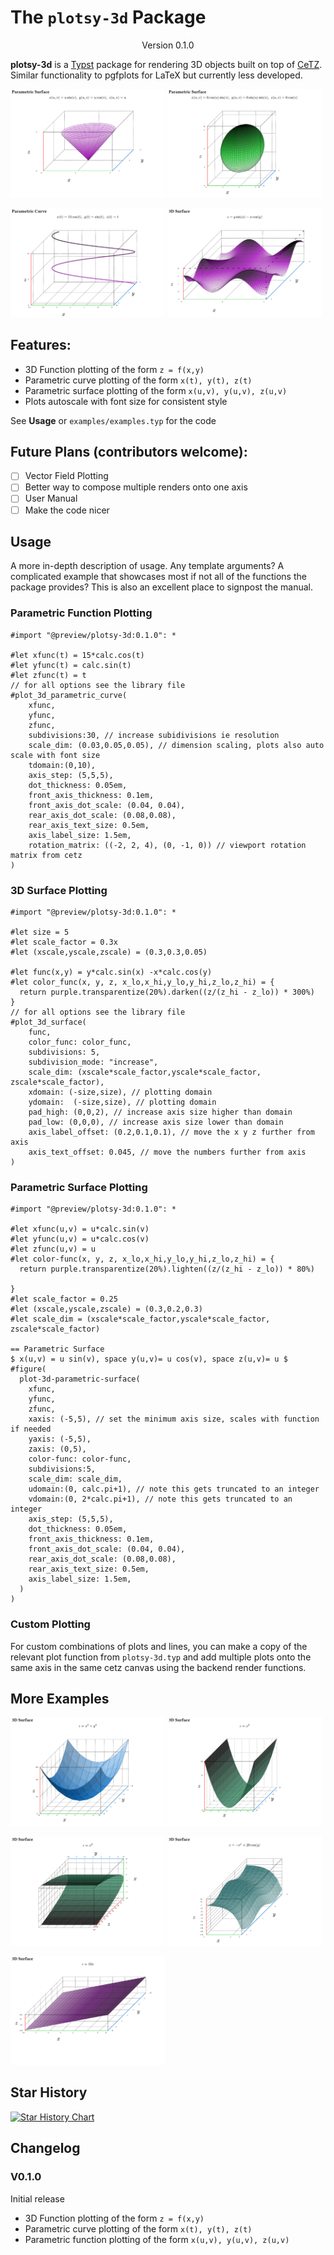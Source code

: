 # The `plotsy-3d` Package
<div align="center">Version 0.1.0</div>


**plotsy-3d** is a [Typst](https://github.com/typst/typst) package for rendering 3D objects built on top of [CeTZ](https://github.com/cetz-package/cetz). Similar functionality to pgfplots for LaTeX but currently less developed.


<p>
    <img src="examples/examples1.png" style="width:49%" >
    <img src="examples/examples2.png" style="width:49%"  >
</p>

<p>
    <img src="examples/examples3.png" style="width:49%" >
    <img src="examples/examples4.png" style="width:49%"  >
</p>

## Features:

* 3D Function plotting of the form  `z = f(x,y)`
* Parametric curve plotting of the form `x(t), y(t), z(t)`
* Parametric surface plotting of the form `x(u,v), y(u,v), z(u,v)`
* Plots autoscale with font size for consistent style

See **Usage** or `examples/examples.typ` for the code


## Future Plans (contributors welcome):
- [ ] Vector Field Plotting
- [ ] Better way to compose multiple renders onto one axis
- [ ] User Manual
- [ ] Make the code nicer

## Usage

A more in-depth description of usage. Any template arguments? A complicated example that showcases most if not all of the functions the package provides? This is also an excellent place to signpost the manual.
### Parametric Function Plotting
```typ
#import "@preview/plotsy-3d:0.1.0": *

#let xfunc(t) = 15*calc.cos(t)
#let yfunc(t) = calc.sin(t)
#let zfunc(t) = t
// for all options see the library file
#plot_3d_parametric_curve(
    xfunc,
    yfunc,
    zfunc,
    subdivisions:30, // increase subidivisions ie resolution
    scale_dim: (0.03,0.05,0.05), // dimension scaling, plots also auto scale with font size
    tdomain:(0,10), 
    axis_step: (5,5,5),
    dot_thickness: 0.05em,
    front_axis_thickness: 0.1em,
    front_axis_dot_scale: (0.04, 0.04),
    rear_axis_dot_scale: (0.08,0.08),
    rear_axis_text_size: 0.5em,
    axis_label_size: 1.5em,
    rotation_matrix: ((-2, 2, 4), (0, -1, 0)) // viewport rotation matrix from cetz
)
```

### 3D Surface Plotting
```typ
#import "@preview/plotsy-3d:0.1.0": *

#let size = 5
#let scale_factor = 0.3x
#let (xscale,yscale,zscale) = (0.3,0.3,0.05)

#let func(x,y) = y*calc.sin(x) -x*calc.cos(y) 
#let color_func(x, y, z, x_lo,x_hi,y_lo,y_hi,z_lo,z_hi) = {
  return purple.transparentize(20%).darken((z/(z_hi - z_lo)) * 300%)
}
// for all options see the library file
#plot_3d_surface(
    func,
    color_func: color_func,
    subdivisions: 5,
    subdivision_mode: "increase",
    scale_dim: (xscale*scale_factor,yscale*scale_factor, zscale*scale_factor),
    xdomain: (-size,size), // plotting domain
    ydomain:  (-size,size), // plotting domain
    pad_high: (0,0,2), // increase axis size higher than domain 
    pad_low: (0,0,0), // increase axis size lower than domain 
    axis_label_offset: (0.2,0.1,0.1), // move the x y z further from axis
    axis_text_offset: 0.045, // move the numbers further from axis
)
```

### Parametric Surface Plotting
```typ
#import "@preview/plotsy-3d:0.1.0": *

#let xfunc(u,v) = u*calc.sin(v) 
#let yfunc(u,v) = u*calc.cos(v) 
#let zfunc(u,v) = u
#let color-func(x, y, z, x_lo,x_hi,y_lo,y_hi,z_lo,z_hi) = {
  return purple.transparentize(20%).lighten((z/(z_hi - z_lo)) * 80%)

}
#let scale_factor = 0.25
#let (xscale,yscale,zscale) = (0.3,0.2,0.3)
#let scale_dim = (xscale*scale_factor,yscale*scale_factor, zscale*scale_factor)  

== Parametric Surface
$ x(u,v) = u sin(v), space y(u,v)= u cos(v), space z(u,v)= u $
#figure(
  plot-3d-parametric-surface(
    xfunc,
    yfunc,
    zfunc,
    xaxis: (-5,5), // set the minimum axis size, scales with function if needed
    yaxis: (-5,5),
    zaxis: (0,5),
    color-func: color-func,
    subdivisions:5, 
    scale_dim: scale_dim,
    udomain:(0, calc.pi+1), // note this gets truncated to an integer
    vdomain:(0, 2*calc.pi+1), // note this gets truncated to an integer
    axis_step: (5,5,5),
    dot_thickness: 0.05em,
    front_axis_thickness: 0.1em,
    front_axis_dot_scale: (0.04, 0.04),
    rear_axis_dot_scale: (0.08,0.08),
    rear_axis_text_size: 0.5em,
    axis_label_size: 1.5em,
  )
)
```
### Custom Plotting
For custom combinations of plots and lines, you can make a copy of the relevant plot function from `plotsy-3d.typ` and add multiple plots onto the same axis in the same cetz canvas using the backend render functions.

## More Examples

<p>
    <img src="examples/examples5.png" style="width:49%" >
    <img src="examples/examples6.png" style="width:49%"  >
</p>

<p>
    <img src="examples/examples7.png" style="width:49%" >
    <img src="examples/examples8.png" style="width:49%"  >
</p>

<p>
    <img src="examples/examples9.png" style="width:49%" >

</p>

## Star History

<a href="https://star-history.com/#misskacie/plotsy-3d&Date">
 <picture>
   <source media="(prefers-color-scheme: dark)" srcset="https://api.star-history.com/svg?repos=misskacie/plotsy-3d&type=Date&theme=dark" />
   <source media="(prefers-color-scheme: light)" srcset="https://api.star-history.com/svg?repos=misskacie/plotsy-3d&type=Date" />
   <img alt="Star History Chart" src="https://api.star-history.com/svg?repos=misskacie/plotsy-3d&type=Date" />
 </picture>
</a>

## Changelog

### V0.1.0
Initial release
* 3D Function plotting of the form  `z = f(x,y)`
* Parametric curve plotting of the form `x(t), y(t), z(t)`
* Parametric function plotting of the form `x(u,v), y(u,v), z(u,v)`
